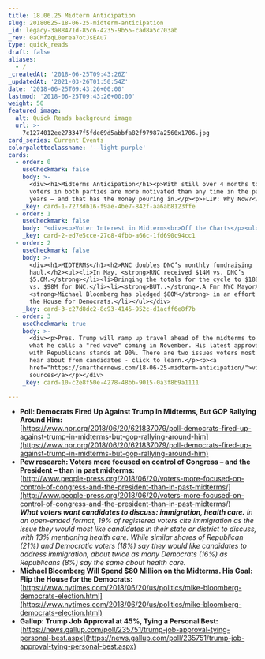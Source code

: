 ```yaml
---
title: 18.06.25 Midterm Anticipation
slug: 20180625-18-06-25-midterm-anticipation
_id: legacy-3a88471d-85c6-4235-9b55-cad8a5c703ab
_rev: 0aCMfzqL0erea7otJsEAu7
type: quick_reads
draft: false
aliases:
  - /
_createdAt: '2018-06-25T09:43:26Z'
_updatedAt: '2021-03-26T01:50:54Z'
date: '2018-06-25T09:43:26+00:00'
lastmod: '2018-06-25T09:43:26+00:00'
weight: 50
featured_image:
  alt: Quick Reads background image
  url: >-
    7c1274012ee273347f5fde69d5abbfa82f97987a2560x1706.jpg
card_series: Current Events
colorpaletteclassname: '--light-purple'
cards:
  - order: 0
    useCheckmark: false
    body: >-
      <div><h1>Midterms Anticipation</h1><p>With still over 4 months to go,
      voters in both parties are more motivated than any time in the past 20
      years – and that has the money pouring in.</p><p>FLIP: Why Now?</p></div>
    _key: card-1-7273db16-f9ae-4be7-842f-aa6ab8123ffe
  - order: 1
    useCheckmark: false
    body: "<div><p>Voter Interest in Midterms<br>Off the Charts</p><ul><li>Record share of voters (68%) say control of Congress factor in their vote, according to a new Pew poll.</li><li>More voters also say their view of the Pres. a\x13 positive or negative a\x13 will influence vote for Congress.</li><li>Democrats’ advantage on enthusiasm is weaker than it was in previous election cycles when their party scored big.</li></ul></div>"
    _key: card-2-ed7e5cce-27c8-4fbb-a66c-1fd690c94cc1
  - order: 2
    useCheckmark: false
    body: >-
      <div><h1>MIDTERM$</h1><h2>RNC doubles DNC’s monthly fundraising
      haul.</h2><ul><li>In May, <strong>RNC received $14M vs. DNC’s
      $5.6M.</strong></li><li>Bringing the totals for the cycle to $188M for RNC
      vs. $98M for DNC.</li><li><strong>BUT..</strong>.A Fmr NYC MayorA
      <strong>Michael Bloomberg has pledged $80M</strong> in an effort to flip
      the House for Democrats.</li></ul></div>
    _key: card-3-c27d8dc2-8c93-4145-952c-d1acff6e8f7b
  - order: 3
    useCheckmark: true
    body: >-
      <div><p>Pres. Trump will ramp up travel ahead of the midterms to support
      what he calls a "red wave" coming in November. His latest approval rating
      with Republicans stands at 90%. There are two issues voters most want to
      hear about from candidates - click to learn.</p><p><a
      href="https://smarthernews.com/18-06-25-midterm-anticipation/">view
      sources</a></p></div>
    _key: card-10-c2e8f50e-4278-48bb-9015-0a3f8b9a1111

---
```

* **Poll: Democrats Fired Up Against Trump In Midterms, But GOP Rallying Around Him:**  
[https://www.npr.org/2018/06/20/621837079/poll-democrats-fired-up-against-trump-in-midterms-but-gop-rallying-around-him](https://www.npr.org/2018/06/20/621837079/poll-democrats-fired-up-against-trump-in-midterms-but-gop-rallying-around-him)
* **Pew research: Voters more focused on control of Congress – and the President – than in past midterms:**  
[http://www.people-press.org/2018/06/20/voters-more-focused-on-control-of-congress-and-the-president-than-in-past-midterms/](http://www.people-press.org/2018/06/20/voters-more-focused-on-control-of-congress-and-the-president-than-in-past-midterms/)  
_**What voters want candidates to discuss: immigration, health care.** In an open-ended format, 19% of registered voters cite immigration as the issue they would most like candidates in their state or district to discuss, with 13% mentioning health care. While similar shares of Republican (21%) and Democratic voters (18%) say they would like candidates to address immigration, about twice as many Democrats (16%) as Republicans (8%) say the same about health care._
* **Michael Bloomberg Will Spend $80 Million on the Midterms. His Goal: Flip the House for the Democrats:**  
[https://www.nytimes.com/2018/06/20/us/politics/mike-bloomberg-democrats-election.html](https://www.nytimes.com/2018/06/20/us/politics/mike-bloomberg-democrats-election.html)
* **Gallup: Trump Job Approval at 45%, Tying a Personal Best:**  
[https://news.gallup.com/poll/235751/trump-job-approval-tying-personal-best.aspx](https://news.gallup.com/poll/235751/trump-job-approval-tying-personal-best.aspx)